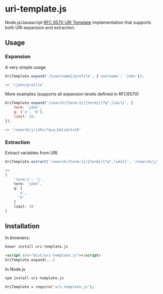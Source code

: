 # uri-template.js

Node.js/Javascript [RFC 6570 URI Template](http://tools.ietf.org/html/rfc6570) implementation that supports both URI expansion and extraction.

## Usage

### Expansion

A very simple usage

```js
UriTemplate.expand('/{username}/profile', {'username': 'john'});

>> '/john/profile'
```

More examples (supports all expansion levels defined in RFC6570)
```js
UriTemplate.expand('/search/{term:1}/{term}/{?q*,limit}', {
    term: 'john',
    q: ['a', 'b'],
    limit: 10,
});

>> '/search/j/john/?q=a,b&limit=10'
```

### Extraction

Extract variables from URI.

```js
UriTemplate.extract('/search/{term:1}/{term}/{?q*,limit}', '/search/j/john/?q=a&q=b&limit=10');

>>
(
    'term:1': 'j',
    term: 'john',
    q: [
      'a',
      'b'
    ]
    limit: 10
)
```

## Installation

In browsers:

```bash
bower install uri-template.js
```

```html
<script src="dist/uri-template.js"></script>
UriTemplate.expand(...)
```

In Node.js

```bash
npm install uri-template.js

UriTemplate = require('uri-template.js');
```

